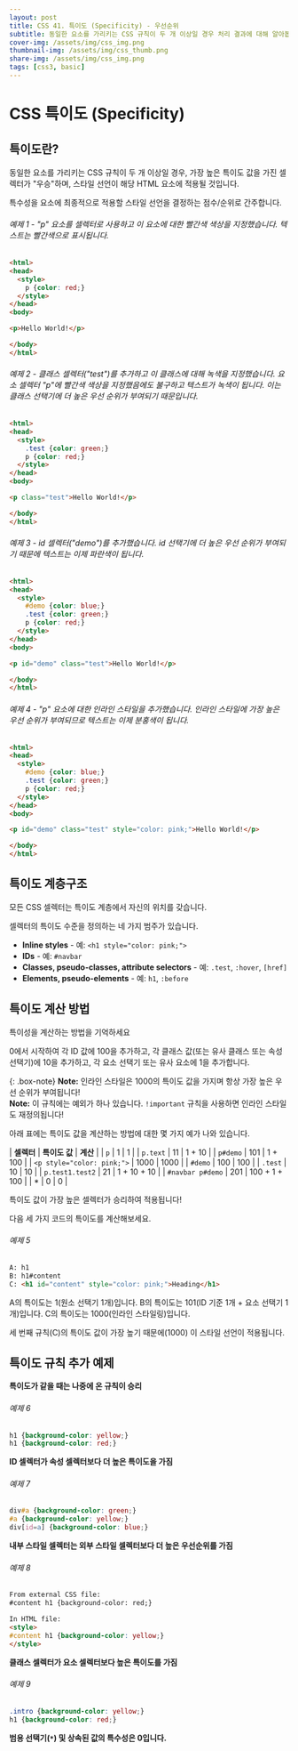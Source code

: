 ```yaml
---
layout: post
title: CSS 41. 특이도 (Specificity) - 우선순위
subtitle: 동일한 요소를 가리키는 CSS 규칙이 두 개 이상일 경우 처리 결과에 대해 알아봅니다.
cover-img: /assets/img/css_img.png
thumbnail-img: /assets/img/css_thumb.png
share-img: /assets/img/css_img.png
tags: [css3, basic]
---
```


# CSS 특이도 (Specificity)

## 특이도란?

동일한 요소를 가리키는 CSS 규칙이 두 개 이상일 경우, 가장 높은 특이도 값을 가진 셀렉터가 "우승"하며, 스타일 선언이 해당 HTML 요소에 적용될 것입니다.

특수성을 요소에 최종적으로 적용할 스타일 선언을 결정하는 점수/순위로 간주합니다.

###### 예제 1 - "p" 요소를 셀렉터로 사용하고 이 요소에 대한 빨간색 색상을 지정했습니다. 텍스트는 빨간색으로 표시됩니다.

```html
<html>
<head>
  <style>
    p {color: red;}
  </style>
</head>
<body>

<p>Hello World!</p>

</body>
</html>
```

###### 예제 2 - 클래스 셀렉터("test")를 추가하고 이 클래스에 대해 녹색을 지정했습니다. 요소 셀렉터 "p"에 빨간색 색상을 지정했음에도 불구하고 텍스트가 녹색이 됩니다. 이는 클래스 선택기에 더 높은 우선 순위가 부여되기 때문입니다.

```html
<html>
<head>
  <style>
    .test {color: green;}
    p {color: red;}
  </style>
</head>
<body>

<p class="test">Hello World!</p>

</body>
</html>
```

###### 예제 3 - id 셀렉터("demo")를 추가했습니다. id 선택기에 더 높은 우선 순위가 부여되기 때문에 텍스트는 이제 파란색이 됩니다.

```html
<html>
<head>
  <style>
    #demo {color: blue;}
    .test {color: green;}
    p {color: red;}
  </style>
</head>
<body>

<p id="demo" class="test">Hello World!</p>

</body>
</html>
```

###### 예제 4 - "p" 요소에 대한 인라인 스타일을 추가했습니다. 인라인 스타일에 가장 높은 우선 순위가 부여되므로 텍스트는 이제 분홍색이 됩니다.

```html
<html>
<head>
  <style>
    #demo {color: blue;}
    .test {color: green;}
    p {color: red;}
  </style>
</head>
<body>

<p id="demo" class="test" style="color: pink;">Hello World!</p>

</body>
</html>
```

## 특이도 계층구조

모든 CSS 셀렉터는 특이도 계층에서 자신의 위치를 갖습니다.

셀렉터의 특이도 수준을 정의하는 네 가지 범주가 있습니다.

+ **Inline styles** - 예: ```<h1 style="color: pink;">```
+ **IDs** - 예: ```#navbar```
+ **Classes, pseudo-classes, attribute selectors** - 예: ```.test```, ```:hover```, ```[href]```
+ **Elements, pseudo-elements** - 예: ```h1```, ```:before```

## 특이도 계산 방법

특이성을 계산하는 방법을 기억하세요

0에서 시작하여 각 ID 값에 100을 추가하고, 각 클래스 값(또는 유사 클래스 또는 속성 선택기)에 10을 추가하고, 각 요소 선택기 또는 유사 요소에 1을 추가합니다.

{: .box-note}
**Note:** 인라인 스타일은 1000의 특이도 값을 가지며 항상 가장 높은 우선 순위가 부여됩니다!<br>**Note:** 이 규칙에는 예외가 하나 있습니다. ```!important``` 규칙을 사용하면 인라인 스타일도 재정의됩니다!

아래 표에는 특이도 값을 계산하는 방법에 대한 몇 가지 예가 나와 있습니다.

| **셀렉터** | **특이도 값** | **계산** |
| ```p``` | 1 | 1 |
| ```p.text``` | 11 | 1 + 10 |
| ```p#demo``` | 101 | 1 + 100  |
| ```<p style="color: pink;">``` | 1000 | 1000 |
| ```#demo``` | 100 | 100 |
| ```.test``` | 10 | 10 |
| ```p.test1.test2``` | 21 | 1 + 10 + 10 |
| ```#navbar p#demo``` | 201 | 100 + 1 + 100 |
| * | 0 | 0 |

특이도 값이 가장 높은 셀렉터가 승리하여 적용됩니다!

다음 세 가지 코드의 특이도를 계산해보세요.

###### 예제 5

```html
A: h1
B: h1#content
C: <h1 id="content" style="color: pink;">Heading</h1>
```

A의 특이도는 1(원소 선택기 1개)입니다.
B의 특이도는 101(ID 기준 1개 + 요소 선택기 1개)입니다.
C의 특이도는 1000(인라인 스타일링)입니다.

세 번째 규칙(C)의 특이도 값이 가장 높기 때문에(1000) 이 스타일 선언이 적용됩니다.

## 특이도 규칙 추가 예제

**특이도가 같을 때는 나중에 온 규칙이 승리**

###### 예제 6

```css
h1 {background-color: yellow;}
h1 {background-color: red;}
```

**ID 셀렉터가 속성 셀렉터보다 더 높은 특이도을 가짐**

###### 예제 7

```css
div#a {background-color: green;}
#a {background-color: yellow;}
div[id=a] {background-color: blue;}
```

**내부 스타일 셀렉터는 외부 스타일 셀렉터보다 더 높은 우선순위를 가짐**

###### 예제 8

```html
From external CSS file:
#content h1 {background-color: red;}

In HTML file:
<style>
#content h1 {background-color: yellow;}
</style>
```

**클래스 셀렉터가 요소 셀렉터보다 높은 특이도를 가짐**

###### 예제 9

```css
.intro {background-color: yellow;}
h1 {background-color: red;}
```

**범용 선택기(```*```) 및 상속된 값의 특수성은 0입니다.**


